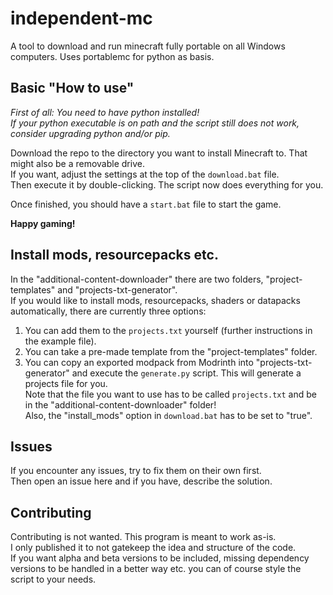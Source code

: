# independent-mc
A tool to download and run minecraft fully portable on all Windows computers. Uses portablemc for python as basis.

## Basic "How to use"
*First of all: You need to have python installed!*  
*If your python executable is on path and the script still does not work, consider upgrading python and/or pip.*  

Download the repo to the directory you want to install Minecraft to. That might also be a removable drive.  
If you want, adjust the settings at the top of the `download.bat` file.  
Then execute it by double-clicking. The script now does everything for you.  

Once finished, you should have a `start.bat` file to start the game.  

**Happy gaming!**

## Install mods, resourcepacks etc.
In the "additional-content-downloader" there are two folders, "project-templates" and "projects-txt-generator".  
If you would like to install mods, resourcepacks, shaders or datapacks automatically, there are currently three options:  
1. You can add them to the `projects.txt` yourself (further instructions in the example file).
2. You can take a pre-made template from the "project-templates" folder.
3. You can copy an exported modpack from Modrinth into "projects-txt-generator" and execute the `generate.py` script. This will generate a projects file for you.  
Note that the file you want to use has to be called `projects.txt` and be in the "additional-content-downloader" folder!  
Also, the "install_mods" option in `download.bat` has to be set to "true".  

## Issues
If you encounter any issues, try to fix them on their own first.  
Then open an issue here and if you have, describe the solution.

## Contributing
Contributing is not wanted. This program is meant to work as-is.  
I only published it to not gatekeep the idea and structure of the code.  
If you want alpha and beta versions to be included, missing dependency versions to be handled in a better way etc. you can of course style the script to your needs.
